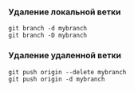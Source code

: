 ### Удаление локальной ветки
    git branch -d mybranch
    git branch -D mybranch

### Удаление удаленной ветки
    git push origin --delete mybranch
    git push origin -d mybranch
